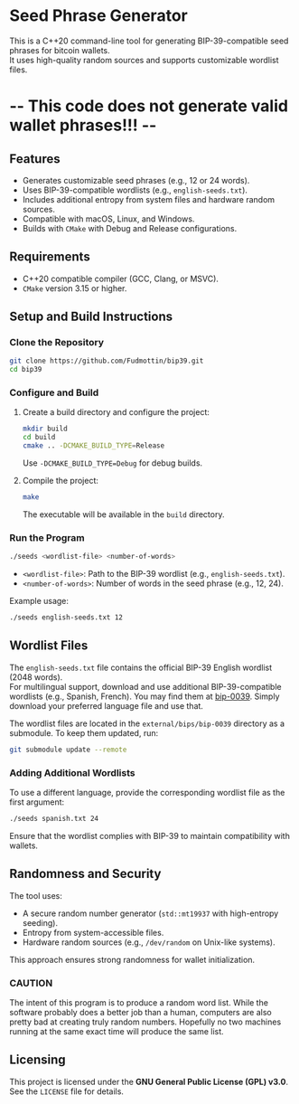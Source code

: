 # Seed Phrase Generator

This is a C++20 command-line tool for generating BIP-39-compatible seed phrases for bitcoin wallets.  
It uses high-quality random sources and supports customizable wordlist files.

# -- This code does not generate valid wallet phrases!!! --

## Features

- Generates customizable seed phrases (e.g., 12 or 24 words).
- Uses BIP-39-compatible wordlists (e.g., `english-seeds.txt`).
- Includes additional entropy from system files and hardware random sources.
- Compatible with macOS, Linux, and Windows.
- Builds with `CMake` with Debug and Release configurations.

## Requirements

- C++20 compatible compiler (GCC, Clang, or MSVC).
- `CMake` version 3.15 or higher.

## Setup and Build Instructions

### Clone the Repository

```bash
git clone https://github.com/Fudmottin/bip39.git
cd bip39
```

### Configure and Build

1. Create a build directory and configure the project:

    ```bash
    mkdir build
    cd build
    cmake .. -DCMAKE_BUILD_TYPE=Release
    ```

    Use `-DCMAKE_BUILD_TYPE=Debug` for debug builds.

2. Compile the project:

    ```bash
    make
    ```

    The executable will be available in the `build` directory.

### Run the Program

```bash
./seeds <wordlist-file> <number-of-words>
```

- `<wordlist-file>`: Path to the BIP-39 wordlist (e.g., `english-seeds.txt`).
- `<number-of-words>`: Number of words in the seed phrase (e.g., 12, 24).

Example usage:

```bash
./seeds english-seeds.txt 12
```

## Wordlist Files

The `english-seeds.txt` file contains the official BIP-39 English wordlist (2048 words).  
For multilingual support, download and use additional BIP-39-compatible wordlists (e.g., Spanish, French).
You may find them at [bip-0039](https://github.com/bitcoin/bips/tree/master/bip-0039). Simply download
your preferred language file and use that.

The wordlist files are located in the `external/bips/bip-0039` directory as a submodule.
To keep them updated, run:

```bash
git submodule update --remote
```

### Adding Additional Wordlists

To use a different language, provide the corresponding wordlist file as the first argument:

```bash
./seeds spanish.txt 24
```

Ensure that the wordlist complies with BIP-39 to maintain compatibility with wallets.

## Randomness and Security

The tool uses:

- A secure random number generator (`std::mt19937` with high-entropy seeding).
- Entropy from system-accessible files.
- Hardware random sources (e.g., `/dev/random` on Unix-like systems).

This approach ensures strong randomness for wallet initialization.

### CAUTION ###

The intent of this program is to produce a random word list. While the software 
probably does a better job than a human, computers are also pretty bad at creating
truly random numbers. Hopefully no two machines running at the same exact time
will produce the same list.

## Licensing

This project is licensed under the **GNU General Public License (GPL) v3.0**. See the `LICENSE` file for details.

